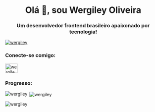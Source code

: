 <h1 align="center">Olá 👋, sou Wergiley Oliveira</h1>
<h3 align="center">Um desenvolvedor frontend brasileiro apaixonado por tecnologia!</h3>


<p align="left"> <a href= "https://github.com/ryo-ma/github-profile-trophy"><img src="https://github-profile-trophy.vercel.app/?username=wergiley" alt="wergiley" / ></a> </p>

<h3 align="left">Conecte-se comigo:</h3>
<p align="left">

<a href="https://instagram.com/wergileyoliveira" target="blank"><img align="center" src="https://raw.githubusercontent.com/rahuldkjain/github-profile-readme-generator /master/src/images/icons/Social/instagram.svg" alt="wergileyoliveira" height="30" width="40" /></a>

</p>

<h3 align="left">Progresso:</h3>


<p><img align="left" src="https://github-readme-stats.vercel.app/api/top-langs?username=wergiley&show_icons=true&locale=en&layout=compact" alt="wergiley" /> </p>

<p> <img align="center" src="https://github-readme-stats.vercel.app/api?username=wergiley&show_icons=true&locale=en" alt="wergiley" /> </p>

<p><img align="center" src="https://github-readme-streak-stats.herokuapp.com/?user=wergiley&" alt="wergiley" /></p>



